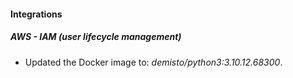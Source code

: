 #### Integrations
##### AWS - IAM (user lifecycle management)
- Updated the Docker image to: *demisto/python3:3.10.12.68300*.
